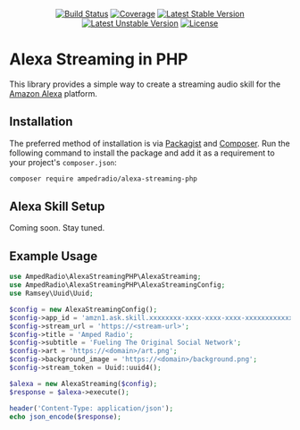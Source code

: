 <p align="center">
<a href="https://travis-ci.org/ampedradio/alexa-streaming-php"><img src="https://travis-ci.org/ampedradio/alexa-streaming-php.svg" alt="Build Status"></a>
<a href="https://sonarcloud.io/dashboard?id=jeromegamez_duration-php"><img src="https://sonarcloud.io/api/project_badges/measure?project=jeromegamez_duration-php&metric=coverage" alt="Coverage"></a>
<a href="https://packagist.org/packages/ampedradio/alexa-streaming-php"><img src="https://poser.pugx.org/ampedradio/alexa-streaming-php/v/stable.svg" alt="Latest Stable Version"></a>
<a href="https://packagist.org/packages/ampedradio/alexa-streaming-php"><img src="https://poser.pugx.org/ampedradio/alexa-streaming-php/v/unstable.svg" alt="Latest Unstable Version"></a>
<a href="https://packagist.org/packages/ampedradio/alexa-streaming-php"><img src="https://poser.pugx.org/ampedradio/alexa-streaming-php/license.svg" alt="License"></a>
</p>

# Alexa Streaming in PHP 

This library provides a simple way to create a streaming audio skill for the [Amazon Alexa](http://developer.amazon.com/alexa) platform. 

## Installation

The preferred method of installation is via [Packagist](https://packagist.org) and [Composer](https://getcomposer.org). Run the following command to install the package and add it as a requirement to your project's `composer.json`:

```bash
composer require ampedradio/alexa-streaming-php
```

## Alexa Skill Setup

Coming soon. Stay tuned.

## Example Usage

```php
use AmpedRadio\AlexaStreamingPHP\AlexaStreaming;
use AmpedRadio\AlexaStreamingPHP\AlexaStreamingConfig;
use Ramsey\Uuid\Uuid;

$config = new AlexaStreamingConfig();
$config->app_id = 'amzn1.ask.skill.xxxxxxxx-xxxx-xxxx-xxxx-xxxxxxxxxxxx';
$config->stream_url = 'https://<stream-url>';
$config->title = 'Amped Radio';
$config->subtitle = 'Fueling The Original Social Network';
$config->art = 'https://<domain>/art.png';
$config->background_image = 'https://<domain>/background.png';
$config->stream_token = Uuid::uuid4();

$alexa = new AlexaStreaming($config);
$response = $alexa->execute();

header('Content-Type: application/json');
echo json_encode($response);
```
